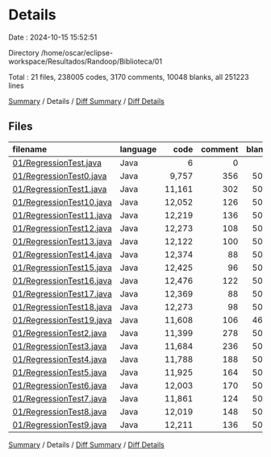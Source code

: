 # Details

Date : 2024-10-15 15:52:51

Directory /home/oscar/eclipse-workspace/Resultados/Randoop/Biblioteca/01

Total : 21 files,  238005 codes, 3170 comments, 10048 blanks, all 251223 lines

[Summary](results.md) / Details / [Diff Summary](diff.md) / [Diff Details](diff-details.md)

## Files
| filename | language | code | comment | blank | total |
| :--- | :--- | ---: | ---: | ---: | ---: |
| [01/RegressionTest.java](/01/RegressionTest.java) | Java | 6 | 0 | 3 | 9 |
| [01/RegressionTest0.java](/01/RegressionTest0.java) | Java | 9,757 | 356 | 504 | 10,617 |
| [01/RegressionTest1.java](/01/RegressionTest1.java) | Java | 11,161 | 302 | 504 | 11,967 |
| [01/RegressionTest10.java](/01/RegressionTest10.java) | Java | 12,052 | 126 | 504 | 12,682 |
| [01/RegressionTest11.java](/01/RegressionTest11.java) | Java | 12,219 | 136 | 504 | 12,859 |
| [01/RegressionTest12.java](/01/RegressionTest12.java) | Java | 12,273 | 108 | 504 | 12,885 |
| [01/RegressionTest13.java](/01/RegressionTest13.java) | Java | 12,122 | 100 | 504 | 12,726 |
| [01/RegressionTest14.java](/01/RegressionTest14.java) | Java | 12,374 | 88 | 504 | 12,966 |
| [01/RegressionTest15.java](/01/RegressionTest15.java) | Java | 12,425 | 96 | 504 | 13,025 |
| [01/RegressionTest16.java](/01/RegressionTest16.java) | Java | 12,476 | 122 | 504 | 13,102 |
| [01/RegressionTest17.java](/01/RegressionTest17.java) | Java | 12,369 | 88 | 504 | 12,961 |
| [01/RegressionTest18.java](/01/RegressionTest18.java) | Java | 12,273 | 98 | 504 | 12,875 |
| [01/RegressionTest19.java](/01/RegressionTest19.java) | Java | 11,608 | 106 | 469 | 12,183 |
| [01/RegressionTest2.java](/01/RegressionTest2.java) | Java | 11,399 | 278 | 504 | 12,181 |
| [01/RegressionTest3.java](/01/RegressionTest3.java) | Java | 11,684 | 236 | 504 | 12,424 |
| [01/RegressionTest4.java](/01/RegressionTest4.java) | Java | 11,788 | 188 | 504 | 12,480 |
| [01/RegressionTest5.java](/01/RegressionTest5.java) | Java | 11,925 | 164 | 504 | 12,593 |
| [01/RegressionTest6.java](/01/RegressionTest6.java) | Java | 12,003 | 170 | 504 | 12,677 |
| [01/RegressionTest7.java](/01/RegressionTest7.java) | Java | 11,861 | 124 | 504 | 12,489 |
| [01/RegressionTest8.java](/01/RegressionTest8.java) | Java | 12,019 | 148 | 504 | 12,671 |
| [01/RegressionTest9.java](/01/RegressionTest9.java) | Java | 12,211 | 136 | 504 | 12,851 |

[Summary](results.md) / Details / [Diff Summary](diff.md) / [Diff Details](diff-details.md)